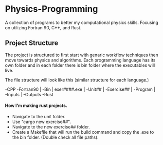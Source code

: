 # Physics-Programming
 A collection of programs to better my computational physics skills. Focusing on utilizing Fortran 90, C++, and Rust.

## Project Structure
 The project is structured to first start with genaric workflow techniques then move towards physics and algorithms. Each programming language has its own folder and in each folder there is bin folder where the executables will live. 

 The file structure will look like this (similar structure for each language.)

 -CPP
 -Fortran90
  | -Bin
   | exer####.exe
  | -Unit##
   | -Exercise##
     | -Program
     | -Inputs
     | -Outputs
 -Rust

#### How I'm making rust projects.
* Navigate to the unit folder.
* Use "cargo new exercise##".
* Navigate to the new exercise## folder.
* Create a Makefile that will run the build command and copy the .exe to the bin folder. (Double check all file paths).